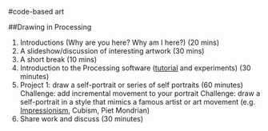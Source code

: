 #code-based art

##Drawing in Processing

1. Introductions (Why are you here? Why am I here?) (20 mins)
2. A slideshow/discussion of interesting artwork (30 mins)
3. A short break (10 mins)
4. Introduction to the Processing software ([tutorial](https://www.raspberrypi.org/learning/introduction-to-processing/worksheet/) and experiments) (30 minutes)
5. Project 1: draw a self-portrait or series of self portraits (60 minutes)
	Challenge: add incremental movement to your portrait
      Challenge: draw a self-portrait in a style that mimics a famous artist or art movement (e.g. [Impressionism](http://mattdesl.github.io/impressionist/app/), Cubism, Piet        Mondrian)  
5. Share work and discuss (30 minutes) 


